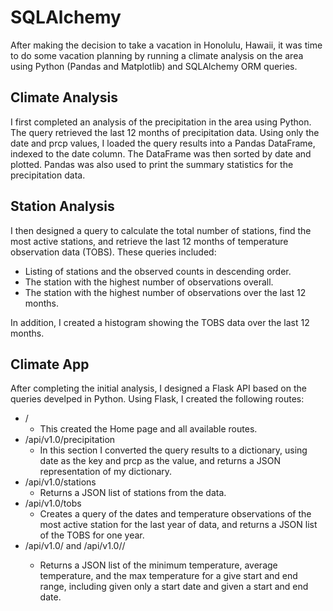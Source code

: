 # SQLAlchemy
After making the decision to take a vacation in Honolulu, Hawaii, it was time to do some vacation planning by running a climate analysis on the area using Python (Pandas and Matplotlib) and SQLAlchemy ORM queries. 

## Climate Analysis
I first completed an analysis of the precipitation in the area using Python. The query retrieved the last 12 months of precipitation data. Using only the date and prcp values, I loaded the query results into a Pandas DataFrame, indexed to the date column. The DataFrame was then sorted by date and plotted. Pandas was also used to print the summary statistics for the precipitation data. 

## Station Analysis
I then designed a query to calculate the total number of stations, find the most active stations, and retrieve the last 12 months of temperature observation data (TOBS). These queries included:

  - Listing of stations and the observed counts in descending order. 
  - The station with the highest number of observations overall. 
  - The station with the highest number of observations over the last 12 months. 

In addition, I created a histogram showing the TOBS data over the last 12 months. 

## Climate App
After completing the initial analysis, I designed a Flask API based on the queries develped in Python. Using Flask, I created the following routes:

  - /
    - This created the Home page and all available routes.
  - /api/v1.0/precipitation
    - In this section I converted the query results to a dictionary, using date as the key and prcp as the value, and returns a JSON representation of my dictionary. 
  - /api/v1.0/stations
    - Returns a JSON list of stations from the data. 
  - /api/v1.0/tobs
    - Creates a query of the dates and temperature observations of the most active station for the last year of data, and returns a JSON list of the TOBS for one year. 
  - /api/v1.0/<start> and /api/v1.0/<start>/<end>
    - Returns a JSON list of the minimum temperature, average temperature, and the max temperature for a give start and end range, including given only a start date and given a start and end date. 
  
  
